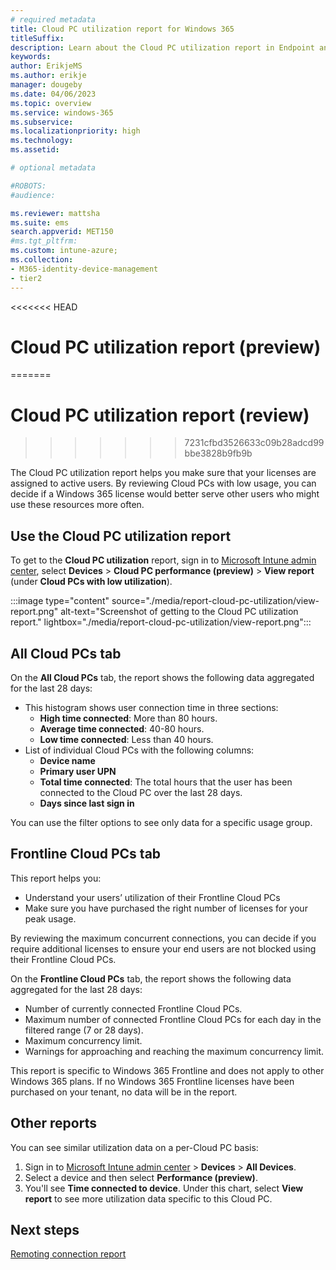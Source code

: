 ```yaml
---
# required metadata
title: Cloud PC utilization report for Windows 365
titleSuffix:
description: Learn about the Cloud PC utilization report in Endpoint analytics for Windows 365 Cloud PCs.
keywords:
author: ErikjeMS  
ms.author: erikje
manager: dougeby
ms.date: 04/06/2023
ms.topic: overview
ms.service: windows-365
ms.subservice:
ms.localizationpriority: high
ms.technology:
ms.assetid: 

# optional metadata

#ROBOTS:
#audience:

ms.reviewer: mattsha
ms.suite: ems
search.appverid: MET150
#ms.tgt_pltfrm:
ms.custom: intune-azure;
ms.collection:
- M365-identity-device-management
- tier2
---
```


<<<<<<< HEAD
# Cloud PC utilization report (preview)
=======
# Cloud PC utilization report (review)
>>>>>>> 7231cfbd3526633c09b28adcd99bbe3828b9fb9b

The Cloud PC utilization report helps you make sure that your licenses are assigned to active users. By reviewing Cloud PCs with low usage, you can decide if a Windows 365 license would better serve other users who might use these resources more often.

## Use the Cloud PC utilization report

To get to the **Cloud PC utilization** report, sign in to [Microsoft Intune admin center](https://go.microsoft.com/fwlink/?linkid=2109431), select **Devices** > **Cloud PC performance (preview)** > **View report** (under **Cloud PCs with low utilization**).

:::image type="content" source="./media/report-cloud-pc-utilization/view-report.png" alt-text="Screenshot of getting to the Cloud PC utilization report." lightbox="./media/report-cloud-pc-utilization/view-report.png":::

## All Cloud PCs tab

On the **All Cloud PCs** tab, the report shows the following data aggregated for the last 28 days:

- This histogram shows user connection time in three sections:
  - **High time connected**: More than 80 hours.
  - **Average time connected**: 40-80 hours.
  - **Low time connected**: Less than 40 hours.
- List of individual Cloud PCs with the following columns:
  - **Device name**
  - **Primary user UPN**
  - **Total time connected**: The total hours that the user has been connected to the Cloud PC over the last 28 days.
  - **Days since last sign in**

You can use the filter options to see only data for a specific usage group.

## Frontline Cloud PCs tab

This report helps you:

- Understand your users’ utilization of their Frontline Cloud PCs
- Make sure you have purchased the right number of licenses for your peak usage.

By reviewing the maximum concurrent connections, you can decide if you require additional licenses to ensure your end users are not blocked using their Frontline Cloud PCs.

On the **Frontline Cloud PCs** tab, the report shows the following data aggregated for the last 28 days:

- Number of currently connected Frontline Cloud PCs.
- Maximum number of connected Frontline Cloud PCs for each day in the filtered range (7 or 28 days).
- Maximum concurrency limit.
- Warnings for approaching and reaching the maximum concurrency limit.

This report is specific to Windows 365 Frontline and does not apply to other Windows 365 plans. If no Windows 365 Frontline licenses have been purchased on your tenant, no data will be in the report.

## Other reports

You can see similar utilization data on a per-Cloud PC basis:

1. Sign in to [Microsoft Intune admin center](https://go.microsoft.com/fwlink/?linkid=2109431) > **Devices** > **All Devices**.
2. Select a device and then select **Performance (preview)**.
3. You'll see **Time connected to device**. Under this chart, select **View report** to see more utilization data specific to this Cloud PC.

<!-- ########################## -->
## Next steps

[Remoting connection report](report-remoting-connection.md)
